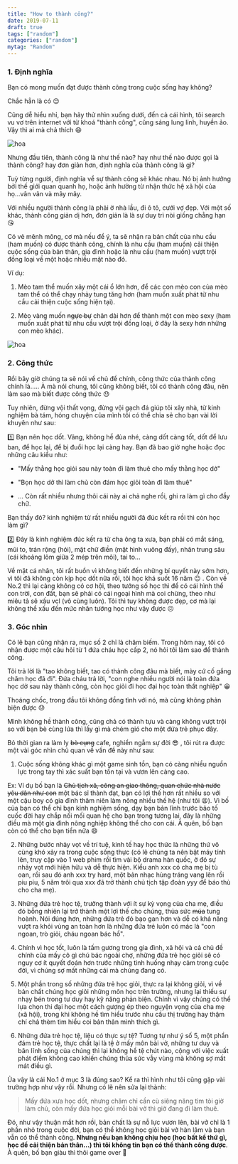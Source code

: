 ```yaml
---
title: "How to thành công?"
date: 2019-07-11
draft: true
tags: ["random"]
categories: ["random"]
mytag: "Random"
---
```


### 1. Định nghĩa

Bạn có mong muốn đạt được thành công trong cuộc sống hay không?  

Chắc hẳn là có :relieved:  

Cũng dễ hiểu nhỉ, bạn hãy thử nhìn xuống dưới, đến cả cái hình, tôi search vu vơ trên internet với từ khoá "thành công", cũng sáng lung linh, huyền ảo. Vậy thì ai mà chả thích :smile:

![hoa](/images/thanhcong.jpg)  

Nhưng đầu tiên, thành công là như thế nào? hay như thế nào được gọi là thành công? hay đơn giản hơn, định nghĩa của thành công là gì? 

Tuỳ từng người, định nghĩa về sự thành công sẽ khác nhau. Nó bị ảnh hưởng bởi thế giới quan quanh họ, hoặc ảnh hưởng từ nhận thức hệ xã hội của họ...vân vân và mây mây.  

Với nhiều người thành công là phải ở nhà lầu, đi ô tô, cưới vợ đẹp. Với một số khác, thành công giản dị hơn, đơn giản là là sự duy trì nòi giống chẳng hạn :kissing_heart:  

Có vẻ mênh mông, cơ mà nếu để ý, ta sẽ nhận ra bản chất của nhu cầu (ham muốn) có được thành công, chính là nhu cầu (ham muốn) cải thiện cuộc sống của bản thân, gia đình hoặc là nhu cầu (ham muốn) vượt trội đồng loại về một hoặc nhiều mặt nào đó.  

Ví dụ: 

1) Mèo tam thể muốn xây một cái ổ lớn hơn, để các con mèo con của mèo tam thể có thể chạy nhảy tung tăng hơn (ham muốn xuất phát từ nhu cầu cải thiện cuộc sống hiện tại).  

2) Mèo vàng muốn ~~ngực bự~~ chân dài hơn để thành một con mèo sexy (ham muốn xuất phát từ nhu cầu vượt trội đồng loại, ở đây là sexy hơn những con mèo khác).  

![hoa](/images/sexymeo.jpg)    

### 2. Công thức

Rồi bây giờ chúng ta sẽ nói về chủ đề chính, công thức của thành công chính là..... À mà nói chung, tôi cũng không biết, tôi có thành công đâu, nên làm sao mà biết được công thức :sweat:  

Tuy nhiên, đừng vội thất vọng, đừng vội gạch đá giúp tôi xây nhà, từ kinh nghiệm bà tám, hóng chuyện của mình tôi có thể chia sẻ cho bạn vài lời khuyên như sau:  

:one: Bạn nên học dốt. Vâng, không hề đùa nhé, càng dốt càng tốt, dốt để lưu ban, để học lại, để bị đuổi học lại càng hay. Bạn đã bao giờ nghe hoặc đọc những câu kiểu như:  

- "Mấy thằng học giỏi sau này toàn đi làm thuê cho mấy thằng học dở"

- "Bọn học dở thì làm chủ còn đám học giỏi toàn đi làm thuê"

- ... Còn rất nhiều nhưng thôi cái này ai chả nghe rồi, ghi ra làm gì cho đầy chữ.

Bạn thấy đó? kinh nghiệm từ rất nhiều người đã đúc kết ra rồi thì còn học làm gì? 

:two: Đây là kinh nghiệm đúc kết ra từ cha ông ta xưa, bạn phải có mắt sáng, mũi to, trán rộng (hói), mặt chữ điền (mặt hình vuông đấy), nhân trung sâu (cái khoảng lõm giữa 2 mép trên môi), tai to...

Về mặt cá nhân, tôi rất buồn vì không biết đến những bí quyết này sớm hơn, vì tôi đã không còn kịp học dốt nữa rồi, tôi học khá suốt 16 năm :neutral_face: . Còn về No.2 thì lại càng không có cơ hội, theo tướng số học thì để có cái hình thể con trời, con đất, bạn sẽ phải có cái ngoại hình mà coi chừng, theo như miêu tả sẽ xấu vcl (vô cùng luôn). Tôi thì tuy không được đẹp, cơ mà lại không thể xấu đến mức nhân tướng học như vậy được :confounded:  

### 3. Góc nhìn

Có lẽ bạn cũng nhận ra, mục số 2 chỉ là châm biếm. Trong hôm nay, tôi có nhận được một câu hỏi từ 1 đứa cháu học cấp 2, nó hỏi tôi làm sao để thành công.  

Tôi trả lời là "tao không biết, tao có thành công đâu mà biết, mày cứ cố gắng chăm học đã đi". Đứa cháu trả lời, "con nghe nhiều người nói là toàn đứa học dở sau này thành công, còn học giỏi đi học đại học toàn thất nghiệp" :grinning:  

Thoáng chốc, trong đầu tôi không đồng tình với nó, mà cũng không phản biện được :sweat:  

Mình không hề thành công, cũng chả có thành tựu và càng không vượt trội so với bạn bè cùng lứa thì lấy gì mà chém gió cho một đứa trẻ phục đây.  

Bỏ thời gian ra làm ly ~~bò cụng~~ cafe, nghiền ngẫm sự đời :sunglasses: , tôi rút ra được một vài góc nhìn chủ quan về vấn đề này như sau:  

1) Cuộc sống không khác gì một game sinh tồn, bạn có càng nhiều nguồn lực trong tay thì xác suất bạn tồn tại và vươn lên càng cao.  

Ex: Ví dụ bố bạn là ~~Chủ tịch xã, công an giao thông, quan chức nhà nước yêu dân như con~~ một bác sĩ thành đạt, bạn có lợi thế hơn rất nhiều so với một cậu boy có gia đình thâm niên làm nông nhiều thế hệ (như tôi :tired_face:). Vì bố của bạn có thể chỉ bạn kinh nghiệm sống, dạy bạn bản lĩnh trước bão tố cuốc đời hay chắp nối mối quan hệ cho bạn trong tương lai, đây là những điều mà một gia đình nông nghiệp không thể cho con cái. À quên, bố bạn còn có thể cho bạn tiền nữa :smile: 

2) Những bước nhảy vọt về trí tuệ, kinh tế hay học thức là những thứ vô cùng khó xảy ra trong cuộc sống thực (có lẽ chúng ta nên bật máy tính lên, truy cập vào 1 web phim rồi tìm vài bộ drama hàn quốc, ở đó sự nhảy vọt mới hiện hữu và dễ thực hiện. Kiểu anh xxx có cha mẹ bị tù oan, rồi sau đó anh xxx try hard, một bản nhạc hùng tráng vang lên rồi piu piu, 5 năm trôi qua xxx đã trở thành chủ tịch tập đoàn yyy để báo thù cho cha mẹ).

3) Những đứa trẻ học tệ, trưởng thành với ít sự kỳ vọng của cha mẹ, điều đó bỗng nhiên lại trở thành một lợi thế cho chúng, thủa sức ~~múa~~ tung hoành. Nói đúng hơn, những đứa trẻ đó bạo gan hơn và dễ có khả năng vượt ra khỏi vùng an toàn hơn là những đứa trẻ luôn có mác là "con ngoan, trò giỏi, cháu ngoan bác hồ".  

4) Chính vì học tốt, luôn là tấm gương trong gia đình, xã hội và cả chủ đề chính của mấy cô gì chú bác ngoài chợ, những đứa trẻ học giỏi sẽ có nguy cơ ít quyết đoán hơn trước những tình huống nhạy cảm trong cuộc đời, vì chúng sợ mất những cái mà chúng đang có.  

5) Một phần trong số những đứa trẻ học giỏi, thực ra lại không giỏi, vì về bản chất chúng học giỏi những môn học trên trường, nhưng lại thiếu sự nhạy bén trong tư duy hay kỹ năng phản biện. Chính vì vậy chúng có thể lựa chọn thi đại học một cách gượng ép theo nguyện vọng của cha mẹ (xã hội), trong khi không hề tìm hiểu trước nhu cầu thị trường hay thậm chí chả thèm tìm hiểu coi bản thân mình thích gì.  

6) Những đứa trẻ học tệ, liệu có thực sự tệ? Tương tự như ý số 5, một phần đám trẻ học tệ, thực chất lại là tệ ở mấy môn bài vở, những tư duy và bãn lĩnh sống của chúng thì lại không hề tệ chút nào, cộng với việc xuất phát điểm không cao khiến chúng thủa sức vẫy vùng mà không sợ mất mát điều gì.  

Ủa vậy là cái No.1 ở mục 3 là đúng sao? Kể ra thì hình như tôi cũng gặp vài trường hợp như vậy rồi. Nhưng có lẽ nên sửa lại thành:  

> Mấy đứa xưa học dốt, nhưng chăm chỉ cần cù siêng năng tìm tòi giờ làm chủ, còn mấy đứa học giỏi mỗi bài vở thì giờ đang đi làm thuê.  

Đó, như vậy thuận mắt hơn rồi, bản chất là sự nỗ lực vươn lên, bài vở chỉ là 1 phần nhỏ trong cuộc đời, bạn có thể không học giỏi bài vở hàn lâm và bạn vẫn có thể thành công. **Nhưng nếu bạn không chịu học (học bất kể thứ gì, học để cải thiện bản thân...) thì tôi không tin bạn có thể thành công được**. À quên, bố bạn giàu thì thôi game over :grimacing:  
